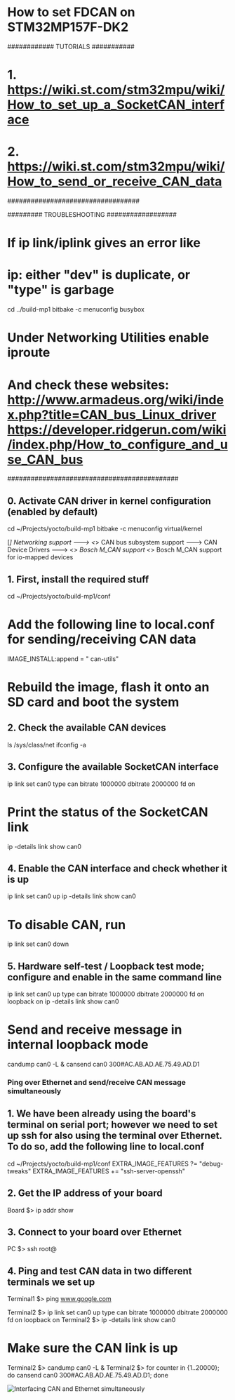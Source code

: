 # How to set FDCAN on STM32MP157F-DK2 #

############ TUTORIALS ###########
# 1. https://wiki.st.com/stm32mpu/wiki/How_to_set_up_a_SocketCAN_interface
# 2. https://wiki.st.com/stm32mpu/wiki/How_to_send_or_receive_CAN_data
##################################

######### TROUBLESHOOTING ##################
# If ip link/iplink gives an error like 
# 	ip: either "dev" is duplicate, or "type" is garbage 
cd ../build-mp1
bitbake -c menuconfig busybox
# Under Networking Utilities enable iproute
# And check these websites: http://www.armadeus.org/wiki/index.php?title=CAN_bus_Linux_driver https://developer.ridgerun.com/wiki/index.php/How_to_configure_and_use_CAN_bus
############################################

## 0. Activate CAN driver in kernel configuration (enabled by default)

cd ~/Projects/yocto/build-mp1
bitbake -c menuconfig virtual/kernel

[*] Networking support --->
	<*> CAN bus subsystem support --->
			CAN Device Drivers --->
				<*> Bosch M_CAN support
					<*> Bosch M_CAN support for io-mapped devices


## 1. First, install the required stuff

cd ~/Projects/yocto/build-mp1/conf
# Add the following line to local.conf for sending/receiving CAN data

IMAGE_INSTALL:append = " can-utils"

# Rebuild the image, flash it onto an SD card and boot the system


## 2. Check the available CAN devices

ls /sys/class/net
ifconfig -a


## 3. Configure the available SocketCAN interface

ip link set can0 type can bitrate 1000000 dbitrate 2000000 fd on

# Print the status of the SocketCAN link

ip -details link show can0


## 4. Enable the CAN interface and check whether it is up

ip link set can0 up
ip -details link show can0

# To disable CAN, run

ip link set can0 down


## 5. Hardware self-test / Loopback test mode; configure and enable in the same command line

ip link set can0 up type can bitrate 1000000 dbitrate 2000000 fd on loopback on
ip  -details link show can0

# Send and receive message in internal loopback mode

candump can0 -L &
cansend can0 300#AC.AB.AD.AE.75.49.AD.D1


### Ping over Ethernet and send/receive CAN message simultaneously

## 1. We have been already using the board's terminal on serial port; however we need to set up ssh for also using the terminal over Ethernet. To do so, add the following line to local.conf

cd ~/Projects/yocto/build-mp1/conf
EXTRA_IMAGE_FEATURES ?= "debug-tweaks"
EXTRA_IMAGE_FEATURES += "ssh-server-openssh"


## 2. Get the IP address of your board

Board $> ip addr show


## 3. Connect to your board over Ethernet

PC $> ssh root@<board-ip-address>


## 4. Ping and test CAN data in two different terminals we set up

Terminal1 $> ping www.google.com

Terminal2 $> ip link set can0 up type can bitrate 1000000 dbitrate 2000000 fd on loopback on
Terminal2 $> ip  -details link show can0

# Make sure the CAN link is up

Terminal2 $> candump can0 -L &
Terminal2 $> for counter in {1..20000}; do cansend can0 300#AC.AB.AD.AE.75.49.AD.D1; done

![Interfacing CAN and Ethernet simultaneously]([https://github.com/[username]/[reponame]/blob/[branch]/image.jpg?raw=true](https://github.com/darkquesh/stm32mp1/blob/main/images/stm32mp1_ethernet_and_can.png))
